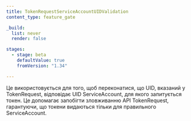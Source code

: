 ```yaml
---
title: TokenRequestServiceAccountUIDValidation
content_type: feature_gate

_build:
  list: never
  render: false

stages:
  - stage: beta
    defaultValue: true
    fromVersion: "1.34"

---
```

Це використовується для того, щоб переконатися, що UID, вказаний у TokenRequest, відповідає UID ServiceAccount, для якого запитується токен. Це допомагає запобігти зловживанню API TokenRequest, гарантуючи, що токени видаються тільки для правильного ServiceAccount.
